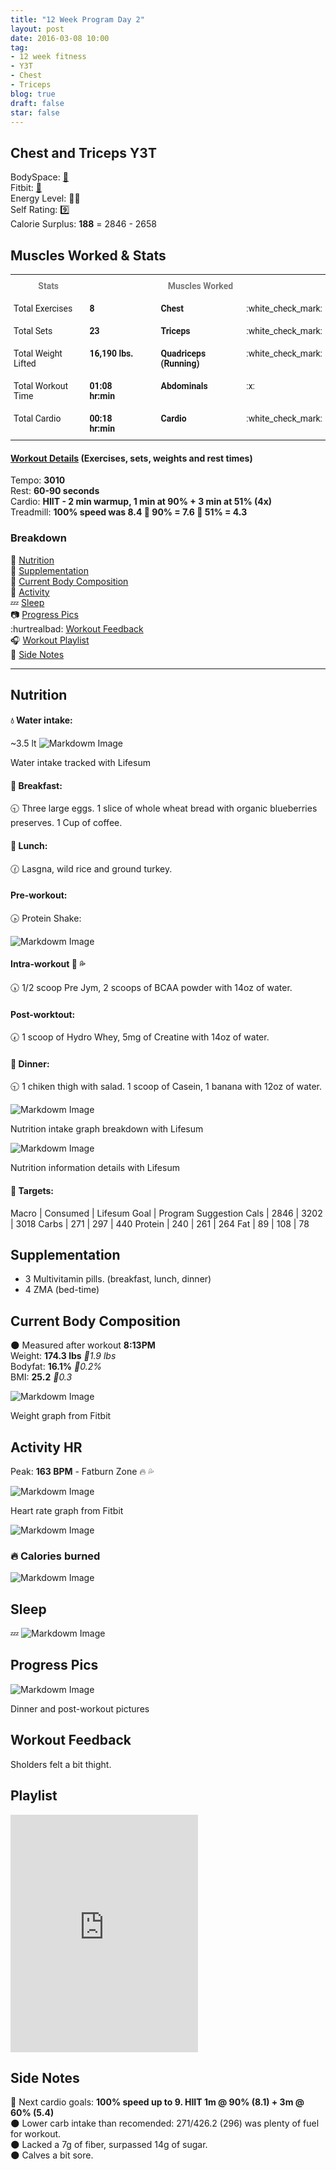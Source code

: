 ```yaml
---
title: "12 Week Program Day 2"
layout: post
date: 2016-03-08 10:00
tag:
- 12 week fitness
- Y3T
- Chest
- Triceps
blog: true
draft: false
star: false
---
```

## Chest and Triceps Y3T

BodySpace: [:muscle:](http://bodyspace.bodybuilding.com/brenodamata/) <br>
Fitbit: [:running:](https://www.fitbit.com/user/3WJZ2S) <br>
Energy Level: :100::battery: <br>
Self Rating: :nine: <br>
Calorie Surplus: **188** = 2846 - 2658 <br>

## Muscles Worked & Stats


<style type="text/css">
.tg  {border-collapse:collapse;border-spacing:0;}
.tg td{font-family:Roboto, sans-serif;font-size:14px;padding:10px 5px;border-style:solid;border-width:0px;overflow:hidden;word-break:normal;}
.tg th{font-family:Roboto, sans-serif;font-size:14px;font-weight:normal;padding:10px 5px;border-style:solid;border-width:0px;overflow:hidden;word-break:normal;}
.tg .tg-lqy6{text-align:right;vertical-align:top}
.tg .tg-yw4l{vertical-align:top}
</style>
<table class="tg">
  <tr>
    <th class="tg-yw4l" style="font-weight:bold; color:#777">Stats</th>
    <th class="tg-yw4l"></th>
    <th class="tg-yw4l"></th>
    <th class="tg-yw4l"></th>
    <th class="tg-yw4l"></th>
    <th class="tg-yw4l" style="font-weight:bold; color:#777">Muscles Worked</th>
    <th class="tg-yw4l"></th>
  </tr>
  <tr>
    <td class="tg-yw4l">Total Exercises</td>
    <td class="tg-yw4l" style="font-weight:bold;">8</td>
    <td></td>
    <td></td>
    <td></td>
    <td class="tg-yw4l" style="font-weight:bold;">Chest</td>
    <td class="tg-yw4l">:white_check_mark:</td>
  </tr>
  <tr>
    <td class="tg-yw4l">Total Sets</td>
    <td class="tg-yw4l" style="font-weight:bold;">23</td>
    <td></td>
    <td></td>
    <td></td>
    <td class="tg-yw4l" style="font-weight:bold;">Triceps</td>
    <td class="tg-yw4l">:white_check_mark:</td>
  </tr>
  <tr>
    <td class="tg-yw4l">Total Weight Lifted</td>
    <td class="tg-yw4l" style="font-weight:bold;">16,190 lbs.</td>
    <td></td>
    <td></td>
    <td></td>
    <td class="tg-yw4l" style="font-weight:bold;">Quadriceps (Running)</td>
    <td class="tg-lqy6">:white_check_mark:</td>
  </tr>
  <tr>
    <td class="tg-yw4l">Total Workout Time</td>
    <td class="tg-yw4l" style="font-weight:bold;">01:08 hr:min</td>
    <td></td>
    <td></td>
    <td></td>
    <td class="tg-yw4l" style="font-weight:bold;">Abdominals</td>
    <td class="tg-yw4l">:x:</td>
  </tr>
  <tr>
    <td class="tg-yw4l">Total Cardio</td>
    <td class="tg-yw4l" style="font-weight:bold;">00:18 hr:min</td>
    <td></td>
    <td></td>
    <td></td>
    <td class="tg-yw4l" style="font-weight:bold;">Cardio</td>
    <td class="tg-yw4l">:white_check_mark:</td>
  </tr>
</table>

#### [Workout Details](http://bodyspace.bodybuilding.com/workouts/viewworkoutlog/brenodamata/56df6e930cf2a4e64b935a0b) (Exercises, sets, weights and rest times)
Tempo: **3010** <br> 
Rest: **60-90 seconds**<br> 
Cardio: **HIIT - 2 min warmup, 1 min at 90%  + 3 min at 51% (4x)**<br> 
Treadmill: **100% speed was 8.4
:running: 90% = 7.6
:walking: 51% = 4.3**


<div class="breaker"></div>

### Breakdown
:meat_on_bone: [Nutrition](#nutrition) <br>
:pill: [Supplementation](#supplementation) <br>
:muscle: [Current Body Composition](#current-body-composition) <br>
:heartbeat: [Activity](#activity-hr) <br>
:zzz: [Sleep](#sleep) <br>
:camera: [Progress Pics](#progress-pics) <br>
:hurtrealbad: [Workout Feedback](#workout-feedback) <br>
:headphones: [Workout Playlist](#playlist) <br>
:pencil: [Side Notes](#side-notes) <br>

---

## Nutrition

#### :droplet: Water intake:
~3.5 lt 
![Markdowm Image][water]
<figcaption class="caption">Water intake tracked with Lifesum</figcaption>

#### :egg: Breakfast:
:clock930: Three large eggs. 1 slice of whole wheat bread with organic blueberries preserves. 1 Cup of coffee.

#### :poultry_leg: Lunch:
:clock130: Lasgna, wild rice and ground turkey. 

#### Pre-workout:
:clock430: Protein Shake: <br>

![Markdowm Image][preworkout-protein-shake]

#### Intra-workout :muscle: :sweat_drops: 
:clock530: 1/2 scoop Pre Jym, 2 scoops of BCAA powder with 14oz of water.

#### Post-worktout:
:clock730: 1 scoop of Hydro Whey, 5mg of Creatine with 14oz of water. 

#### :curry: Dinner:
:clock930: 1 chiken thigh with salad. 1 scoop of Casein, 1 banana with 12oz of water.

![Markdowm Image][nutrition-intake]
<figcaption class="caption">Nutrition intake graph breakdown with Lifesum</figcaption>

![Markdowm Image][nutrition-info]
<figcaption class="caption">Nutrition information details with Lifesum</figcaption>

#### :dart: Targets:

Macro | Consumed | Lifesum Goal | Program Suggestion
Cals | 2846 | 3202 | 3018
Carbs | 271 | 297 | 440
Protein | 240 | 261 | 264
Fat | 89 | 108 | 78

## Supplementation

* 3 Multivitamin pills. (breakfast, lunch, dinner)
* 4 ZMA (bed-time)

## Current Body Composition
:new_moon: Measured after workout **8:13PM** <br>
Weight: **174.3 lbs** *:small_red_triangle:1.9 lbs*<br> 
Bodyfat: **16.1%** *:small_red_triangle_down:0.2%*<br> 
BMI: **25.2** *:small_red_triangle:0.3*

![Markdowm Image][weight]
<figcaption class="caption">Weight graph from Fitbit</figcaption>

## Activity HR

Peak: **163 BPM** - Fatburn Zone :fire: :sweat_drops:

![Markdowm Image][heart-rate]
<figcaption class="caption">Heart rate graph from Fitbit</figcaption>

![Markdowm Image][activity]


### :fire: Calories burned

![Markdowm Image][calories]


## Sleep

:zzz: 
![Markdowm Image][sleep]

## Progress Pics

![Markdowm Image][progress-pic]
<figcaption class="caption">Dinner and post-workout pictures</figcaption>

## Workout Feedback

Sholders felt a bit thight.

<!-- ![Markdowm Image][workout-feedback] -->

## Playlist

<iframe src="https://embed.spotify.com/?uri=spotify%3Auser%3Abrenodamata%3Aplaylist%3A4FWZVkZmcEgcIZRWCCXAzs" width="300" height="380" frameborder="0" allowtransparency="true"></iframe>

## Side Notes

:dart: Next cardio goals: **100% speed up to 9. HIIT 1m @ 90% (8.1) + 3m @ 60% (5.4)** <br>
:new_moon: Lower carb intake than recomended: 271/426.2 (296) was plenty of fuel for workout. <br>
:new_moon: Lacked a 7g of fiber, surpassed 14g of sugar. <br>
:new_moon: Calves a bit sore. 

[weight]: https://ipfs.pics/ipfs/QmXjwEiEEtLj5BSXpFm9CP3hafAWxrELKG5x9TJk7zjGsC
[heart-rate]: https://ipfs.pics/ipfs/QmX2h4YetrPvAyvZ67caumDV55NmQZyPkVpjZEh1Xgs8rP
[activity]: https://ipfs.pics/ipfs/QmRrkDgnZXaw4fd9otavX76V9EV3v6AmKopVT5QEiNbdoT
[calories]: https://ipfs.pics/ipfs/QmUAL4djh5c1GjcYuV1yh2uJjKtpkpGSzzHuwB3XPreVjy
[sleep]: https://ipfs.pics/ipfs/QmR6FVuSVC143f56eLByB4KXyaJXb8Gb66tqAXg9Dd5CoT
[water]: https://ipfs.pics/ipfs/QmVs5DKz7SuUdMTv9gKSKdfhS6sMXvw7aExJYyuKCTJzdU
[preworkout-protein-shake]: https://ipfs.pics/ipfs/QmPAbh5PA69v9gSrypwtXqZpewbq3Zxgem3J3zeLBz1N6s
[nutrition-intake]: https://ipfs.pics/ipfs/QmbcJdSToAqQTcMuLZfkBJRgH2YgQc6ZQ3oSJmUiQio6D1
[nutrition-info]: https://ipfs.pics/ipfs/QmTgGmo9AkkYi7JmjtHFk5AgiEprtkmwbqKhh1VCK2aEWK
[workout-feedback]: https://ipfs.pics/ipfs/QmRrQNLcUdhGaPcUhYpY1dQFZuxM7VFTYqJtYHgmNQ99o6
[supper]: https://ipfs.pics/ipfs/QmZchCXxnraCUtGKeQXrxpN6hiBcnUrQTBxdaoxwE1DBjf
[progress-pic]: https://ipfs.pics/ipfs/Qmer47aBu2eH6eDYtAs22kgR5PJJqMJWwd43Zhq9HAeZuZ